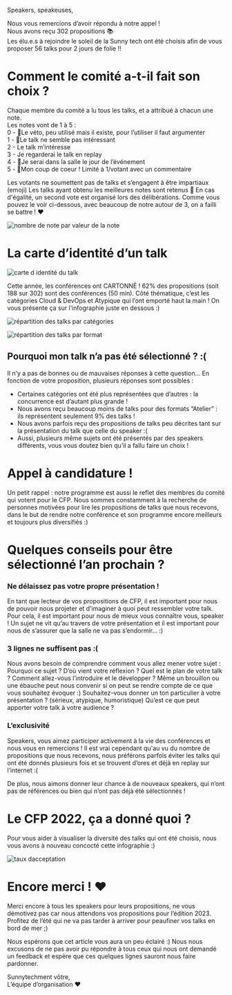 Speakers, speakeuses,

Nous vous remercions d’avoir répondu à notre appel !  
Nous avons reçu 302 propositions 📚  
Les élu.e.s à rejoindre le soleil de la Sunny tech ont été choisis afin de vous proposer 56 talks pour 2 jours de folie !!

# Comment le comité a-t-il fait son choix ?
Chaque membre du comité a lu tous les talks, et a attribué à chacun une note.  
Les notes vont de 1 à 5 :  
0 - 🙈Le véto, peu utilisé mais il existe, pour l’utiliser il faut argumenter  
1 - 💬Le talk ne semble pas intéressant  
2 - Le talk m’intéresse  
3 - Je regarderai le talk en replay  
4 - 👀Je serai dans la salle le jour de l’événement  
5 -  💓Mon coup de coeur  ! Limité à 1/votant avec un commentaire  

Les votants ne soumettent pas de talks et s’engagent à être impartiaux (emoji)
Les talks ayant obtenu les meilleures notes sont retenus 🙌 En cas d'égalité, un second vote est organisé lors des délibérations. Comme vous pouvez le voir ci-dessous, avec beaucoup de notre autour de 3, on a failli se battre ! ♥  

![nombre de note par valeur de la note](images/blog/cfp1.png)

# La carte d’identité d’un talk

![carte d identité du talk](images/blog/cfp2.jpg)

Cette année, les conférences ont CARTONNÉ ! 62% des propositions (soit 188 sur 302) sont des conférences (50 min). Côté thématique, c’est les catégories Cloud & DevOps et Atypique qui l’ont emporté haut la main ! On vous présente ça sur l’infographie juste en dessous :)


![répartition des talks par catégories](images/blog/cfp4.png)

![répartition des talks par format](images/blog/cfp5.png)

## Pourquoi mon talk n’a pas été sélectionné ? :(

Il n’y a pas de bonnes ou de mauvaises réponses à cette question… En fonction de votre proposition, plusieurs réponses sont possibles :
- Certaines catégories ont été plus représentées que d’autres : la concurrence est d’autant plus grande !
- Nous avons reçu beaucoup moins de talks pour des formats “Atelier” : ils représentent seulement 9% des talks !
- Nous avons parfois reçu des propositions de talks peu décrites tant sur la présentation du talk que celle du speaker :(
- Aussi, plusieurs même sujets ont été présentés par des speakers différents, vous vous doutez bien qu’il a fallu faire un choix !

# Appel à candidature !
Un petit rappel : notre programme est aussi le reflet des membres du comité qui votent pour le CFP. Nous sommes constamment à la recherche de personnes motivées pour lire les propositions de talks que nous recevons, dans le but de rendre notre conférence et son programme encore meilleurs et toujours plus diversifiés :)

# Quelques conseils pour être sélectionné l’an prochain ?
 
### Ne délaissez pas votre propre présentation !
En tant que lecteur de vos propositions de CFP, il est important pour nous de pouvoir nous projeter et d’imaginer à quoi peut ressembler votre talk. Pour cela, il est important pour nous de mieux vous connaître vous, speaker ! Un sujet ne vit qu’au travers de votre présentation et il est important pour nous de s’assurer que la salle ne va pas s’endormir… :)

### 3 lignes ne suffisent pas :(
Nous avons besoin de comprendre comment vous allez mener votre sujet :
Pourquoi ce sujet ? D’où vient votre réflexion ?
Quel est le plan de votre talk ? Comment allez-vous l’introduire et le développer ? Même un brouillon ou une ébauche peut nous convenir si on peut se rendre compte de ce que vous souhaitez évoquer :)
Souhaitez-vous donner un ton particulier à votre présentation ? (sérieux, atypique, humoristique)
Qu’est ce que peut apporter votre talk à votre audience ?

### L’exclusivité
Speakers, vous aimez participer activement à la vie des conférences et nous vous en remercions ! Il est vrai cependant qu'au vu du nombre de propositions que nous recevons, nous préférons parfois éviter les talks qui ont été donnés plusieurs fois et se trouvent d’ores et déjà en replay sur l’internet :(

De plus, nous aimons donner leur chance à de nouveaux speakers, qui n’ont pas de références ou bien qui n’ont pas déjà été sélectionnés !

# Le CFP 2022, ça a donné quoi ?

Pour vous aider à visualiser la diversité des talks qui ont été choisis, nous vous avons à nouveau concocté cette infographie :)

![taux dacceptation](images/blog/cfp6.png)

# Encore merci ! ❤️
Merci encore à tous les speakers pour leurs propositions, ne vous démotivez pas car nous attendons vos propositions pour l’édition 2023. Profitez de l’été qui ne va pas tarder à arriver pour peaufiner vos talks en bord de mer ;)

Nous espérons que cet article vous aura un peu éclairé :) Nous nous excusons de ne pas avoir pu répondre à tous ceux qui nous ont demandé un feedback et espère que ces quelques lignes sauront nous faire pardonner.


Sunnytechment vôtre,  
L’équipe d’organisation ❤️

